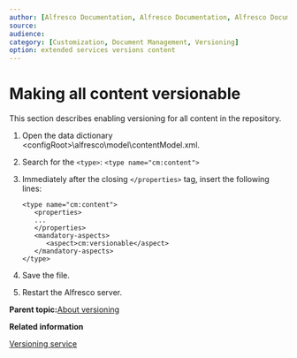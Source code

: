 ```yaml
---
author: [Alfresco Documentation, Alfresco Documentation, Alfresco Documentation]
source: 
audience: 
category: [Customization, Document Management, Versioning]
option: extended services versions content
---
```


# Making all content versionable

This section describes enabling versioning for all content in the repository.

1.  Open the data dictionary <configRoot\>\\alfresco\\model\\contentModel.xml.

2.  Search for the `<type>`: `<type name="cm:content">`

3.  Immediately after the closing `</properties>` tag, insert the following lines:

    ```
    <type name="cm:content">
       <properties>
       ...
       </properties>
       <mandatory-aspects>
          <aspect>cm:versionable</aspect>
       </mandatory-aspects>
    </type> 
    ```

4.  Save the file.

5.  Restart the Alfresco server.


**Parent topic:**[About versioning](../concepts/versioning.md)

**Related information**  


[Versioning service](../concepts/serv-version-about.md)

